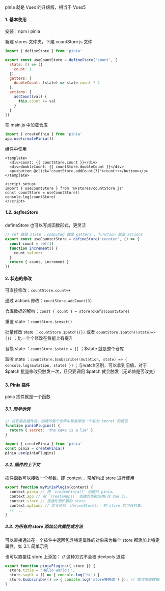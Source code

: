 pinia 就是 Vuex 的升级版，相当于 Vuex5 



#### 1. 基本使用

安装：npm i pinia 

新建 stores 文件夹，下建 countStore.js 文件

```js
import { defineStore } from 'pinia'

export const useCountStore = defineStore('count', {
  state: () => ({
    count: 1
  }),
  getters: {
    doubleCount: (state) => state.count * 2
  },
  actions: {
    addCount(val) {
      this.count += val
    }
  }
})
```

在 main.js 中加载仓库

```js
import { createPinia } from 'pinia'
app.use(createPinia())
```

组件中使用

```vue
<template>
  <div>count: {{ countStore.count }}</div>
  <div>doubleCount: {{ countStore.doubleCount }}</div>
  <p><button @click="countStore.addCount(3)">count++</button></p>
</template>

<script setup>
import { useCountStore } from '@/stores/countStore.js'
const countStore = useCountStore()
console.log(countStore)
</script>
```

##### 1.2. defineStore

defineStore 也可以写成函数形式，更灵活

```js
// ref 就是 state ，computed 就是 getters , function 就是 actions
export const useCounterStore = defineStore('counter', () => {
  const count = ref(1)
  function increment() {
    count.value++
  }
  return { count, increment }
})
```



#### 2. 状态的修改

可直接修改：`countStore.count++`

通过 actions 修改：`countStore.addCount(3)`

仓库数据的解构：`const { count } = storeToRefs(countStore)`

重置 state ：`countStore.$reset()`

批量修改 state ：`countStore.$patch({})` 或者 `countStore.$patch((state)=>{})` ；比一个个修改在性能上有提升

替换 state ：`countStore.$state = {}` ；$state 就是整个仓库

监听 state ：`countStore.$subscribe((mutation, state) => { console.log(mutation, state) })` ；与watch区别，可以拿到旧值，对于 $patch 批量修改只触发一次，且只要调用 $patch 就会触发（无论值是否改变）

##### 

#### 3. Pinia 插件

pinia 插件就是一个函数

##### 3.1. 简单示例

```js
// 在安装此插件后，创建的每个仓库中都会添加一个名为 secret 的属性
function piniaPlugins() {
  return { secret: 'the cake is a lie' }
}

import { createPinia } from 'pinia'
const pinia = createPinia()
pinia.use(piniaPlugins)
```

##### 3.2. 插件的上下文

插件函数可以接收一个参数，即 context ，常解构出 store 进行使用

```js
export function myPiniaPlugin(context) {
  context.pinia // 用 `createPinia()` 创建的 pinia。 
  context.app // 用 `createApp()` 创建的当前应用(仅 Vue 3)。
  context.store // 该插件想扩展的 store
  context.options // 定义传给 `defineStore()` 的 store 的可选对象。
  // ...
}
```

##### 3.3. 为所有的 store 添加公共属性或方法

可以直接通过在一个插件中返回包含特定属性的对象来为每个 store 都添加上特定属性，如 3.1. 简单示例

也可以直接往 store 上添加：   // 这种方式不会被 devtools 追踪

```js
export function piniaPlugins({ store }) {
  store.title = "Hello world！";
  store.sayHi = () => { console.log('hi') }
  store.$subscribe(() => { console.log('store被修改') }); // 每次修改数据都会打印
}
```





















